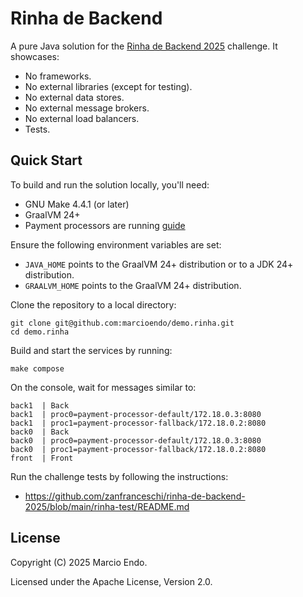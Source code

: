 # Rinha de Backend

A pure Java solution for the [Rinha de Backend 2025](https://github.com/zanfranceschi/rinha-de-backend-2025) challenge.
It showcases:

- No frameworks.
- No external libraries (except for testing).
- No external data stores.
- No external message brokers.
- No external load balancers.
- Tests.

## Quick Start

To build and run the solution locally, you'll need:

- GNU Make 4.4.1 (or later)
- GraalVM 24+
- Payment processors are running [guide](https://github.com/zanfranceschi/rinha-de-backend-2025/blob/main/rinha-test/MINIGUIA.md)

Ensure the following environment variables are set:

- `JAVA_HOME` points to the GraalVM 24+ distribution or to a JDK 24+ distribution.
- `GRAALVM_HOME` points to the GraalVM 24+ distribution.

Clone the repository to a local directory:

```shell
git clone git@github.com:marcioendo/demo.rinha.git
cd demo.rinha
```

Build and start the services by running:

```shell
make compose
```

On the console, wait for messages similar to:

```
back1  | Back
back1  | proc0=payment-processor-default/172.18.0.3:8080
back1  | proc1=payment-processor-fallback/172.18.0.2:8080
back0  | Back
back0  | proc0=payment-processor-default/172.18.0.3:8080
back0  | proc1=payment-processor-fallback/172.18.0.2:8080
front  | Front
```

Run the challenge tests by following the instructions:

- https://github.com/zanfranceschi/rinha-de-backend-2025/blob/main/rinha-test/README.md

## License

Copyright (C) 2025 Marcio Endo.

Licensed under the Apache License, Version 2.0.
